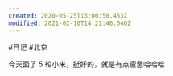 ```yaml
---
created: 2020-05-25T13:00:58.453Z
modified: 2021-02-10T14:21:46.040Z
---
```

#日记 #北京 

今天面了 5 轮小米，挺好的，就是有点疲惫哈哈哈